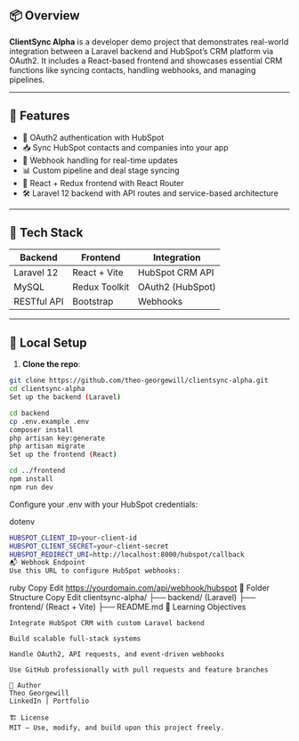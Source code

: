 ## 📦 Overview

**ClientSync Alpha** is a developer demo project that demonstrates real-world integration between a Laravel backend and HubSpot’s CRM platform via OAuth2. It includes a React-based frontend and showcases essential CRM functions like syncing contacts, handling webhooks, and managing pipelines.

---

## 🚀 Features

- 🔐 OAuth2 authentication with HubSpot
- 📥 Sync HubSpot contacts and companies into your app
- 🔄 Webhook handling for real-time updates
- 📊 Custom pipeline and deal stage syncing
- 🧠 React + Redux frontend with React Router
- 🛠 Laravel 12 backend with API routes and service-based architecture

---

## 🧠 Tech Stack

| Backend | Frontend | Integration |
|---------|----------|-------------|
| Laravel 12 | React + Vite | HubSpot CRM API |
| MySQL | Redux Toolkit | OAuth2 (HubSpot) |
| RESTful API | Bootstrap | Webhooks |

---

## 🧪 Local Setup

1. **Clone the repo**:

```bash
git clone https://github.com/theo-georgewill/clientsync-alpha.git
cd clientsync-alpha
Set up the backend (Laravel)
```

```bash
cd backend
cp .env.example .env
composer install
php artisan key:generate
php artisan migrate
Set up the frontend (React)
```

```bash
cd ../frontend
npm install
npm run dev
```
Configure your .env with your HubSpot credentials:


dotenv
```bash
HUBSPOT_CLIENT_ID=your-client-id
HUBSPOT_CLIENT_SECRET=your-client-secret
HUBSPOT_REDIRECT_URI=http://localhost:8000/hubspot/callback
📬 Webhook Endpoint
Use this URL to configure HubSpot webhooks:
```

ruby
Copy
Edit
https://yourdomain.com/api/webhook/hubspot
🧩 Folder Structure
Copy
Edit
clientsync-alpha/
├── backend/ (Laravel)
├── frontend/ (React + Vite)
├── README.md
📖 Learning Objectives
```
Integrate HubSpot CRM with custom Laravel backend

Build scalable full-stack systems

Handle OAuth2, API requests, and event-driven webhooks

Use GitHub professionally with pull requests and feature branches

👤 Author
Theo Georgewill
LinkedIn | Portfolio

🏗️ License
MIT – Use, modify, and build upon this project freely.